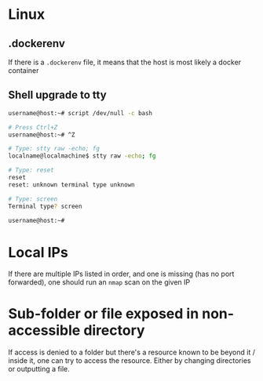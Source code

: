 # Linux
## .dockerenv
If there is a `.dockerenv` file, it means that the host is most likely a docker container

## Shell upgrade to tty
```bash
username@host:~# script /dev/null -c bash

# Press Ctrl+Z
username@host:~# ^Z

# Type: stty raw -echo; fg
localname@localmachine$ stty raw -echo; fg

# Type: reset
reset
reset: unknown terminal type unknown

# Type: screen
Terminal type? screen
                                                                         
username@host:~# 
```

# Local IPs
If there are multiple IPs listed in order, and one is missing (has no port forwarded), one should run an `nmap` scan on the given IP

# Sub-folder or file exposed in non-accessible directory
If access is denied to a folder but there's a resource known to be beyond it / inside it, one can try to access the resource.
Either by changing directories or outputting a file.